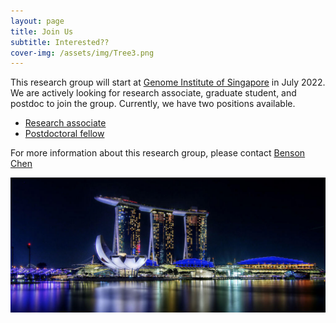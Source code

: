 ```yaml
---
layout: page
title: Join Us
subtitle: Interested??
cover-img: /assets/img/Tree3.png
---
```


This research group will start at [Genome Institute of Singapore](https://www.a-star.edu.sg/gis) in July 2022. We are actively looking for research associate, graduate student, and postdoc to join the group.
Currently, we have two positions available.
- [Research associate](https://careers.a-star.edu.sg/JobDetails.aspx?ID=un1lK95G7qvLcdGPZuynCQ%3d%3d)
- [Postdoctoral fellow](https://careers.a-star.edu.sg/JobDetails.aspx?ID=avzgH9GDNahOTZqd93tl%2fQ%3d%3d)

For more information about this research group, please contact [Benson Chen](mailto:b5chen@health.ucsd.edu)

![Image of bay](/assets/img/marina_bay2.png)
